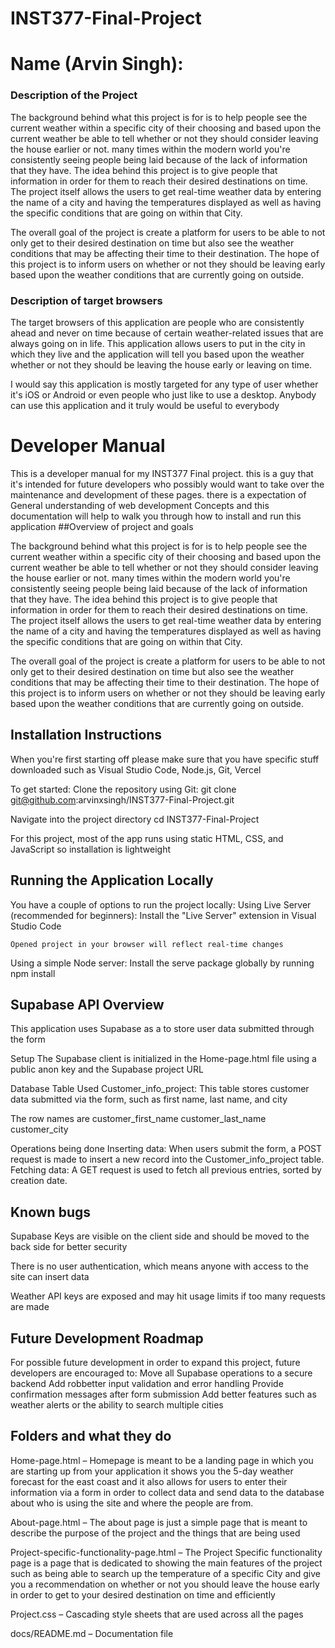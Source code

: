 # INST377-Final-Project

# Name (Arvin Singh):

### Description of the Project
The background behind what this project is for is to help people see the current weather within a specific city of their choosing and based upon the current weather be able to tell whether or not they should consider leaving the house earlier or not.  many times within the modern world you're consistently seeing people being laid because of the lack of information that they have.  The idea behind this project is to give people that information in order for them to reach their desired destinations on time.  The project itself allows the users to get real-time weather data  by entering the name of a city and having the temperatures displayed as well as having the specific conditions that are going on within that City. 

The overall goal of the project is create a platform for users to be able to not only get to their desired destination on time but also see the weather conditions that may be affecting their time to their destination.  The hope of this project is to inform users on whether or not they should be leaving early based upon the weather conditions that are currently going on outside. 

### Description of target browsers
The target browsers of this application are  people who are consistently ahead and never on time because of certain weather-related issues that are always going on in life.  This application allows users to put in the city in which they live and the application will tell you based upon the weather whether or not they should be leaving the house early or leaving on time. 

 I would say this application is mostly targeted for any type of user whether it's iOS or Android or even people who just like to use a desktop. Anybody can use this application and it truly would be useful to everybody 



# Developer Manual

This is a developer manual for my  INST377 Final project.  this is a guy that it's intended for future developers who possibly would want to take over the maintenance and development of these pages.  there is a expectation of General understanding of web development Concepts and this documentation will help to walk you through how to install and run this application 
##Overview of project and goals 

The background behind what this project is for is to help people see the current weather within a specific city of their choosing and based upon the current weather be able to tell whether or not they should consider leaving the house earlier or not.  many times within the modern world you're consistently seeing people being laid because of the lack of information that they have.  The idea behind this project is to give people that information in order for them to reach their desired destinations on time.  The project itself allows the users to get real-time weather data  by entering the name of a city and having the temperatures displayed as well as having the specific conditions that are going on within that City. 

The overall goal of the project is create a platform for users to be able to not only get to their desired destination on time but also see the weather conditions that may be affecting their time to their destination.  The hope of this project is to inform users on whether or not they should be leaving early based upon the weather conditions that are currently going on outside. 



## Installation Instructions
When you're first starting off please make sure that you have specific stuff downloaded such as Visual Studio Code, Node.js, Git, Vercel

To get started:
Clone the repository using Git:
    git clone git@github.com:arvinxsingh/INST377-Final-Project.git

Navigate into the project directory
    cd INST377-Final-Project

For this project, most of the app runs using static HTML, CSS, and JavaScript so installation is lightweight

## Running the Application Locally
You have a couple of options to run the project locally:
Using Live Server (recommended for beginners):
    Install the "Live Server" extension in Visual Studio Code

    Opened project in your browser will reflect real-time changes


Using a simple Node server:
    Install the serve package globally by running npm install 

## Supabase API Overview
This application uses Supabase as a to store user data submitted through the form

Setup
The Supabase client is initialized in the Home-page.html file using a public anon key and the Supabase project URL


Database Table Used
Customer_info_project: This table stores customer data submitted via the form, such as first name, last name, and city

The row names are
    customer_first_name
    customer_last_name
    customer_city


Operations being done
    Inserting data: When users submit the form, a POST request is made to insert a new record into the Customer_info_project table.
    Fetching data: A GET request is used to fetch all previous entries, sorted by creation date.



## Known bugs
Supabase Keys are visible on the client side and should be moved to the back side for better security 

There is no user authentication, which means anyone with access to the site can insert data

Weather API keys are exposed and may hit usage limits if too many requests are made

## Future Development Roadmap
For possible future development in order to expand this project, future developers are encouraged to:
    Move all Supabase operations to a secure backend 
    Add robbetter input validation and error handling
    Provide confirmation messages after form submission 
    Add better features such as weather alerts or the ability to search multiple cities



## Folders and what they do
Home-page.html – Homepage is meant to be a landing page in which you are starting up from your application it shows you the 5-day weather forecast for the east coast and it also allows for users to enter their information via a form in order to collect data and send data to the database about who is using the site and where the people are from.

About-page.html – The about page is just a simple page that is meant to describe the purpose of the project and the things that are being used

Project-specific-functionality-page.html – The Project Specific functionality page is a page that is dedicated to showing the main features of the project such as being able to search up the temperature of a specific City and give you a recommendation on whether or not you should leave the house early in order to get to your desired destination on time and efficiently 


Project.css – Cascading style sheets that are used across all the pages

docs/README.md – Documentation file



